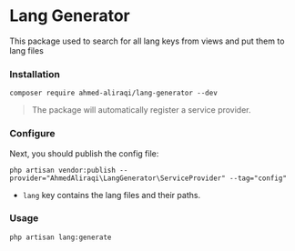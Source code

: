 # Lang Generator

This package used to search for all lang keys from views and put them to lang files

### Installation
```shell
composer require ahmed-aliraqi/lang-generator --dev
```
> The package will automatically register a service provider.
### Configure
Next, you should publish the config file:
```shell
php artisan vendor:publish --provider="AhmedAliraqi\LangGenerator\ServiceProvider" --tag="config"

```
- `lang` key contains the lang files and their paths.

### Usage
```shell
php artisan lang:generate
```
